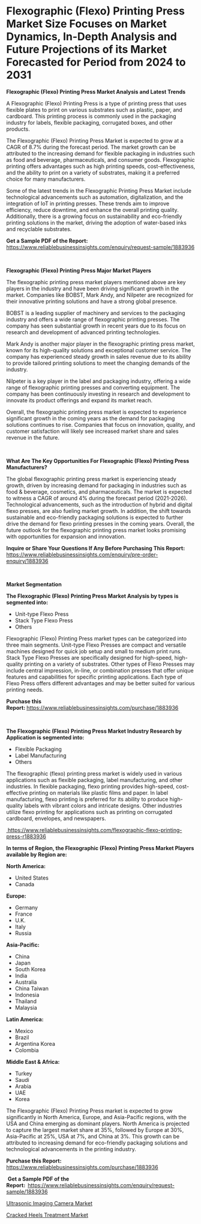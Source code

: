 <p><h1>Flexographic (Flexo) Printing Press Market Size Focuses on Market Dynamics, In-Depth Analysis and Future Projections of its Market Forecasted for Period from 2024 to 2031</h1></p><p><strong>Flexographic (Flexo) Printing Press Market Analysis and Latest Trends</strong></p>
<p><p>A Flexographic (Flexo) Printing Press is a type of printing press that uses flexible plates to print on various substrates such as plastic, paper, and cardboard. This printing process is commonly used in the packaging industry for labels, flexible packaging, corrugated boxes, and other products.</p><p>The Flexographic (Flexo) Printing Press Market is expected to grow at a CAGR of 8.7% during the forecast period. The market growth can be attributed to the increasing demand for flexible packaging in industries such as food and beverage, pharmaceuticals, and consumer goods. Flexographic printing offers advantages such as high printing speeds, cost-effectiveness, and the ability to print on a variety of substrates, making it a preferred choice for many manufacturers.</p><p>Some of the latest trends in the Flexographic Printing Press Market include technological advancements such as automation, digitalization, and the integration of IoT in printing presses. These trends aim to improve efficiency, reduce downtime, and enhance the overall printing quality. Additionally, there is a growing focus on sustainability and eco-friendly printing solutions in the market, driving the adoption of water-based inks and recyclable substrates.</p></p>
<p><strong>Get a Sample PDF of the Report:&nbsp;</strong> <a href="https://www.reliablebusinessinsights.com/enquiry/request-sample/1883936">https://www.reliablebusinessinsights.com/enquiry/request-sample/1883936</a></p>
<p>&nbsp;</p>
<p><strong>Flexographic (Flexo) Printing Press Major Market Players</strong></p>
<p><p>The flexographic printing press market players mentioned above are key players in the industry and have been driving significant growth in the market. Companies like BOBST, Mark Andy, and Nilpeter are recognized for their innovative printing solutions and have a strong global presence.</p><p>BOBST is a leading supplier of machinery and services to the packaging industry and offers a wide range of flexographic printing presses. The company has seen substantial growth in recent years due to its focus on research and development of advanced printing technologies.</p><p>Mark Andy is another major player in the flexographic printing press market, known for its high-quality solutions and exceptional customer service. The company has experienced steady growth in sales revenue due to its ability to provide tailored printing solutions to meet the changing demands of the industry.</p><p>Nilpeter is a key player in the label and packaging industry, offering a wide range of flexographic printing presses and converting equipment. The company has been continuously investing in research and development to innovate its product offerings and expand its market reach.</p><p>Overall, the flexographic printing press market is expected to experience significant growth in the coming years as the demand for packaging solutions continues to rise. Companies that focus on innovation, quality, and customer satisfaction will likely see increased market share and sales revenue in the future.</p></p>
<p>&nbsp;</p>
<p><strong>What Are The Key Opportunities For Flexographic (Flexo) Printing Press Manufacturers?</strong></p>
<p><p>The global flexographic printing press market is experiencing steady growth, driven by increasing demand for packaging in industries such as food & beverage, cosmetics, and pharmaceuticals. The market is expected to witness a CAGR of around 4% during the forecast period (2021-2026). Technological advancements, such as the introduction of hybrid and digital flexo presses, are also fueling market growth. In addition, the shift towards sustainable and eco-friendly packaging solutions is expected to further drive the demand for flexo printing presses in the coming years. Overall, the future outlook for the flexographic printing press market looks promising with opportunities for expansion and innovation.</p></p>
<p><strong>Inquire or Share Your Questions If Any Before Purchasing This Report:</strong> <a href="https://www.reliablebusinessinsights.com/enquiry/pre-order-enquiry/1883936">https://www.reliablebusinessinsights.com/enquiry/pre-order-enquiry/1883936</a></p>
<p>&nbsp;</p>
<p><strong>Market Segmentation</strong></p>
<p><strong>The Flexographic (Flexo) Printing Press Market Analysis by types is segmented into:</strong></p>
<p><ul><li>Unit-type Flexo Press</li><li>Stack Type Flexo Press</li><li>Others</li></ul></p>
<p><p>Flexographic (Flexo) Printing Press market types can be categorized into three main segments. Unit-type Flexo Presses are compact and versatile machines designed for quick job setup and small to medium print runs. Stack Type Flexo Presses are specifically designed for high-speed, high-quality printing on a variety of substrates. Other types of Flexo Presses may include central impression, in-line, or combination presses that offer unique features and capabilities for specific printing applications. Each type of Flexo Press offers different advantages and may be better suited for various printing needs.</p></p>
<p><strong>Purchase this Report:&nbsp;</strong><a href="https://www.reliablebusinessinsights.com/purchase/1883936">https://www.reliablebusinessinsights.com/purchase/1883936</a></p>
<p>&nbsp;</p>
<p><strong>The Flexographic (Flexo) Printing Press Market Industry Research by Application is segmented into:</strong></p>
<p><ul><li>Flexible Packaging</li><li>Label Manufacturing</li><li>Others</li></ul></p>
<p><p>The flexographic (flexo) printing press market is widely used in various applications such as flexible packaging, label manufacturing, and other industries. In flexible packaging, flexo printing provides high-speed, cost-effective printing on materials like plastic films and paper. In label manufacturing, flexo printing is preferred for its ability to produce high-quality labels with vibrant colors and intricate designs. Other industries utilize flexo printing for applications such as printing on corrugated cardboard, envelopes, and newspapers.</p></p>
<p><a href="https://www.reliablebusinessinsights.com/flexographic-flexo-printing-press-r1883936">&nbsp;https://www.reliablebusinessinsights.com/flexographic-flexo-printing-press-r1883936</a></p>
<p><strong>In terms of Region, the Flexographic (Flexo) Printing Press Market Players available by Region are:</strong></p>
<p>
    <p> <strong> North America: </strong>
        <ul>
            <li>United States</li>
            <li>Canada</li>
        </ul>
        </p> 
    <p> <strong> Europe: </strong>
        <ul>
            <li>Germany</li>
            <li>France</li>
            <li>U.K.</li>
            <li>Italy</li>
            <li>Russia</li>
        </ul>
        </p> 
    <p> <strong> Asia-Pacific: </strong>
        <ul>
            <li>China</li>
            <li>Japan</li>
            <li>South Korea</li>
            <li>India</li>
            <li>Australia</li>
            <li>China Taiwan</li>
            <li>Indonesia</li>
            <li>Thailand</li>
            <li>Malaysia</li>
        </ul>
        </p> 
    <p> <strong> Latin America: </strong>
        <ul>
            <li>Mexico</li>
            <li>Brazil</li>
            <li>Argentina Korea</li>
            <li>Colombia</li>
        </ul>
        </p> 
    <p> <strong> Middle East & Africa: </strong>
        <ul>
            <li>Turkey</li>
            <li>Saudi</li>
            <li>Arabia</li>
            <li>UAE</li>
            <li>Korea</li>
        </ul>
    </p>
    </p>
<p><p>The Flexographic (Flexo) Printing Press market is expected to grow significantly in North America, Europe, and Asia-Pacific regions, with the USA and China emerging as dominant players. North America is projected to capture the largest market share at 35%, followed by Europe at 30%, Asia-Pacific at 25%, USA at 7%, and China at 3%. This growth can be attributed to increasing demand for eco-friendly packaging solutions and technological advancements in the printing industry.</p></p>
<p><strong>Purchase this Report: </strong><a href="https://www.reliablebusinessinsights.com/purchase/1883936">https://www.reliablebusinessinsights.com/purchase/1883936</a></p>
<p>&nbsp;<strong>Get a Sample PDF of the Report:&nbsp;&nbsp;</strong><a href="https://www.reliablebusinessinsights.com/enquiry/request-sample/1883936">https://www.reliablebusinessinsights.com/enquiry/request-sample/1883936</a></p>
<p><strong></strong></p>
<p><p><a href="https://github.com/moyahfrancoestellec51j635wcx/Market-Research-Report-List-3/blob/main/ultrasonic-imaging-camera-market.md">Ultrasonic Imaging Camera Market</a></p><p><a href="https://view.publitas.com/reportprime-1/insights-into-the-cracked-heels-treatment-market-size-which-is-expanding-with-a-10-1-cagr-from-2024-2031/">Cracked Heels Treatment Market</a></p></p>